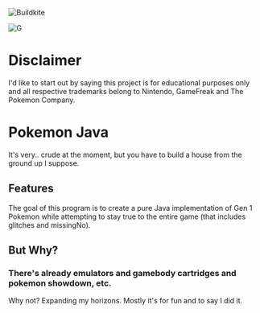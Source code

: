 ![Buildkite](https://img.shields.io/buildkite/3826789cf8890b426057e6fe1c4e683bdf04fa24d498885489/master.svg?style=for-the-badge)

![G](https://github.com/mlizbeth/Javamon/blob/master/res/gp.PNG)

# Disclaimer
I'd like to start out by saying this project is for educational purposes only and all respective trademarks belong to Nintendo, GameFreak and The Pokemon Company.

# Pokemon Java
It's very.. crude at the moment, but you have to build a house from the ground up I suppose.

## Features
The goal of this program is to create a pure Java implementation of Gen 1 Pokemon while attempting to stay true to the entire game (that includes glitches and missingNo). 

## But Why?
### There's already emulators and gamebody cartridges and pokemon showdown, etc.
Why not? Expanding my horizons. Mostly it's for fun and to say I did it.
